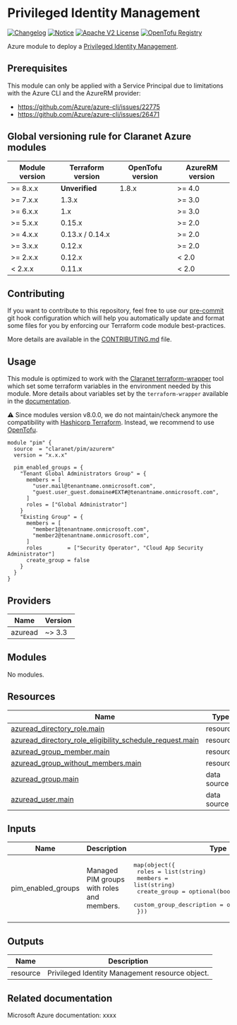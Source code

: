 # Privileged Identity Management
[![Changelog](https://img.shields.io/badge/changelog-release-green.svg)](CHANGELOG.md) [![Notice](https://img.shields.io/badge/notice-copyright-blue.svg)](NOTICE) [![Apache V2 License](https://img.shields.io/badge/license-Apache%20V2-orange.svg)](LICENSE) [![OpenTofu Registry](https://img.shields.io/badge/opentofu-registry-yellow.svg)](https://search.opentofu.org/module/claranet/pim/azurerm/latest)

Azure module to deploy a [Privileged Identity Management](https://docs.microsoft.com/en-us/azure/xxxxxxx).

## Prerequisites
This module can only be applied with a Service Principal due to limitations with the Azure CLI and the AzureRM provider:
* https://github.com/Azure/azure-cli/issues/22775
* https://github.com/Azure/azure-cli/issues/26471

<!-- BEGIN_TF_DOCS -->
## Global versioning rule for Claranet Azure modules

| Module version | Terraform version | OpenTofu version | AzureRM version |
| -------------- | ----------------- | ---------------- | --------------- |
| >= 8.x.x       | **Unverified**    | 1.8.x            | >= 4.0          |
| >= 7.x.x       | 1.3.x             |                  | >= 3.0          |
| >= 6.x.x       | 1.x               |                  | >= 3.0          |
| >= 5.x.x       | 0.15.x            |                  | >= 2.0          |
| >= 4.x.x       | 0.13.x / 0.14.x   |                  | >= 2.0          |
| >= 3.x.x       | 0.12.x            |                  | >= 2.0          |
| >= 2.x.x       | 0.12.x            |                  | < 2.0           |
| <  2.x.x       | 0.11.x            |                  | < 2.0           |

## Contributing

If you want to contribute to this repository, feel free to use our [pre-commit](https://pre-commit.com/) git hook configuration
which will help you automatically update and format some files for you by enforcing our Terraform code module best-practices.

More details are available in the [CONTRIBUTING.md](./CONTRIBUTING.md#pull-request-process) file.

## Usage

This module is optimized to work with the [Claranet terraform-wrapper](https://github.com/claranet/terraform-wrapper) tool
which set some terraform variables in the environment needed by this module.
More details about variables set by the `terraform-wrapper` available in the [documentation](https://github.com/claranet/terraform-wrapper#environment).

⚠️ Since modules version v8.0.0, we do not maintain/check anymore the compatibility with
[Hashicorp Terraform](https://github.com/hashicorp/terraform/). Instead, we recommend to use [OpenTofu](https://github.com/opentofu/opentofu/).

```hcl
module "pim" {
  source  = "claranet/pim/azurerm"
  version = "x.x.x"

  pim_enabled_groups = {
    "Tenant Global Administrators Group" = {
      members = [
        "user.mail@tenantname.onmicrosoft.com",
        "guest.user_guest.domaine#EXT#@tenantname.onmicrosoft.com",
      ]
      roles = ["Global Administrator"]
    }
    "Existing Group" = {
      members = [
        "member1@tenantname.onmicrosoft.com",
        "member2@tenantname.onmicrosoft.com",
      ]
      roles        = ["Security Operator", "Cloud App Security Administrator"]
      create_group = false
    }
  }
}
```

## Providers

| Name | Version |
|------|---------|
| azuread | ~> 3.3 |

## Modules

No modules.

## Resources

| Name | Type |
|------|------|
| [azuread_directory_role.main](https://registry.terraform.io/providers/hashicorp/azuread/latest/docs/resources/directory_role) | resource |
| [azuread_directory_role_eligibility_schedule_request.main](https://registry.terraform.io/providers/hashicorp/azuread/latest/docs/resources/directory_role_eligibility_schedule_request) | resource |
| [azuread_group_member.main](https://registry.terraform.io/providers/hashicorp/azuread/latest/docs/resources/group_member) | resource |
| [azuread_group_without_members.main](https://registry.terraform.io/providers/hashicorp/azuread/latest/docs/resources/group_without_members) | resource |
| [azuread_group.main](https://registry.terraform.io/providers/hashicorp/azuread/latest/docs/data-sources/group) | data source |
| [azuread_user.main](https://registry.terraform.io/providers/hashicorp/azuread/latest/docs/data-sources/user) | data source |

## Inputs

| Name | Description | Type | Default | Required |
|------|-------------|------|---------|:--------:|
| pim\_enabled\_groups | Managed PIM groups with roles and members. | <pre>map(object({<br/>    roles                    = list(string)<br/>    members                  = list(string)<br/>    create_group             = optional(bool, true)<br/>    custom_group_description = optional(string, null)<br/>  }))</pre> | n/a | yes |

## Outputs

| Name | Description |
|------|-------------|
| resource | Privileged Identity Management resource object. |
<!-- END_TF_DOCS -->

## Related documentation

Microsoft Azure documentation: xxxx
